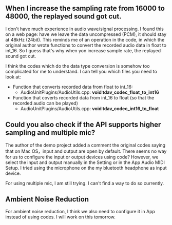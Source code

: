 ## When I increase the sampling rate from 16000 to 48000, the replayed sound got cut.

I don't have much experience in audio wave/signal processing. I found this on a web page: have we leave the data uncompressed (PCM), it should stay at 48kHz (24bit). This reminds me of an operation in the code, in which the original author wrote functions to convert the recorded audio data in float to int\_16. So I guess that's why when yon increase sample rate, the replayed sound got cut.

I think the codes which do the data type conversion is somehow too complicated for me to understand. I can tell you which files you need to look at:

- Function that converts recorded data from float to int\_16:
	- AudioUnitPlugins/AudioUtils.cpp: **void tdav\_codec\_float\_to\_int16**
- Function that coverts recorded data from int\_16 to float (so that the recorded audio can be played)
	- AudioUnitPlugins/AudioUtils.cpp: **void tdav\_codec\_int16\_to\_float**


## Could you also check if the API supports higher sampling and multiple mic? 

The author of the demo project added a comment the original codes saying that on Mac OS，input and output are open by default. There seems no way for us to configure the input or output devices using code? However, we select the input and output manually in the Setting or in the App Audio MIDI Setup. I tried using the microphone on the my bluetooth headphone as input device. 

For using multiple mic, I am still trying. I can't find a way to do so currently.


## Ambient Noise Reduction

For ambient noise reduction, I think we also need to configure it in App instead of using codes. I will work on this tomorrow.

